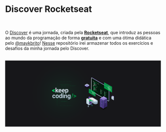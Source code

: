 <h1>Discover Rocketseat</h1>

<br>

O <a href="https://app.rocketseat.com.br/discover">Discover</a> é uma jornada, criada pela <a target="_blank" href="https://www.rocketseat.com.br/"><b>Rocketseat</b></a>, que introduz as pessoas ao mundo da programação de forma <b><u>gratuita</u></b> e com uma ótima didática pelo <a target="_blank" href="https://github.com/maykbrito/maykbrito">@maykbrito</a>! <u>Nesse</u> repositório irei armazenar todos os exercícios e desafios da minha jornada pelo Discover.

<br>

<img src="/media/imagens/imagem.png" alt="">
